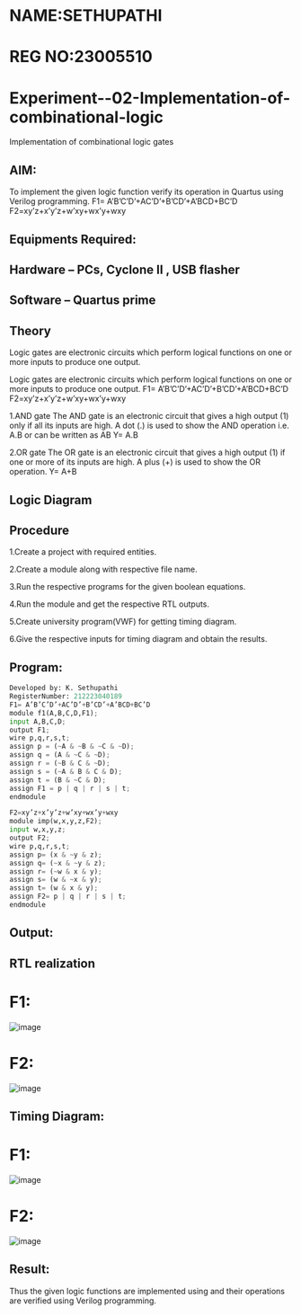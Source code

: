 # NAME:SETHUPATHI 
# REG NO:23005510
# Experiment--02-Implementation-of-combinational-logic
Implementation of combinational logic gates
 
## AIM:
To implement the given logic function verify its operation in Quartus using Verilog programming.
 F1= A’B’C’D’+AC’D’+B’CD’+A’BCD+BC’D
F2=xy’z+x’y’z+w’xy+wx’y+wxy
 
 
 
## Equipments Required:
## Hardware – PCs, Cyclone II , USB flasher
## Software – Quartus prime


## Theory
Logic gates are electronic circuits which perform logical functions on one or more inputs to produce one output.

Logic gates are electronic circuits which perform logical functions on one or more inputs to produce one output. F1= A’B’C’D’+AC’D’+B’CD’+A’BCD+BC’D F2=xy’z+x’y’z+w’xy+wx’y+wxy

1.AND gate The AND gate is an electronic circuit that gives a high output (1) only if all its inputs are high. A dot (.) is used to show the AND operation i.e. A.B or can be written as AB Y= A.B

2.OR gate The OR gate is an electronic circuit that gives a high output (1) if one or more of its inputs are high. A plus (+) is used to show the OR operation. Y= A+B

## Logic Diagram
## Procedure
1.Create a project with required entities.

2.Create a module along with respective file name.

3.Run the respective programs for the given boolean equations.

4.Run the module and get the respective RTL outputs.

5.Create university program(VWF) for getting timing diagram.

6.Give the respective inputs for timing diagram and obtain the results.
## Program:
```python
Developed by: K. Sethupathi
RegisterNumber: 212223040189
F1= A’B’C’D’+AC’D’+B’CD’+A’BCD+BC’D
module f1(A,B,C,D,F1);
input A,B,C,D;
output F1;
wire p,q,r,s,t;
assign p = (~A & ~B & ~C & ~D);
assign q = (A & ~C & ~D);
assign r = (~B & C & ~D);
assign s = (~A & B & C & D);
assign t = (B & ~C & D);
assign F1 = p | q | r | s | t;
endmodule

F2=xy’z+x’y’z+w’xy+wx’y+wxy
module imp(w,x,y,z,F2);
input w,x,y,z;
output F2;
wire p,q,r,s,t;
assign p= (x & ~y & z);
assign q= (~x & ~y & z);
assign r= (~w & x & y);
assign s= (w & ~x & y);
assign t= (w & x & y);
assign F2= p | q | r | s | t;
endmodule
```
## Output:
## RTL realization
# F1:
![image](https://github.com/sethu107/Experiment--02-Implementation-of-combinational-logic-/assets/149347373/1a0359aa-aeac-43ab-adff-2d11bf26bd58)
# F2:
![image](https://github.com/sethu107/Experiment--02-Implementation-of-combinational-logic-/assets/149347373/ddd8ec79-2f7e-4347-94f2-fc59ef676b4d)
## Timing Diagram:
# F1:
![image](https://github.com/sethu107/Experiment--02-Implementation-of-combinational-logic-/assets/149347373/a12a693c-7912-4ce8-88d3-f3de3ca551e0)
# F2:
![image](https://github.com/sethu107/Experiment--02-Implementation-of-combinational-logic-/assets/149347373/784dab1c-277a-4f85-ba1a-a60b1184cf8b)
## Result:
Thus the given logic functions are implemented using  and their operations are verified using Verilog programming.
